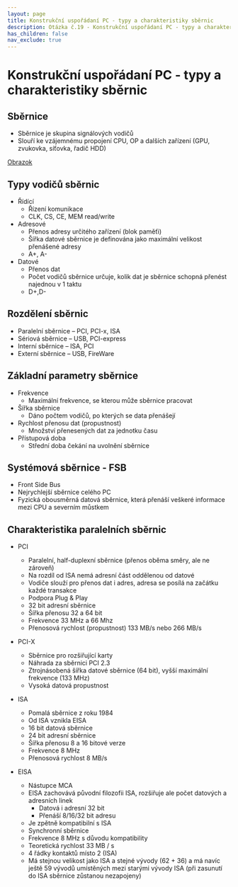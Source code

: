 ```yaml
---
layout: page
title: Konstrukční uspořádaní PC - typy a charakteristiky sběrnic
description: Otázka č.19 - Konstrukční uspořádaní PC - typy a charakteristiky sběrnic
has_children: false
nav_exclude: true
---
```

# Konstrukční uspořádaní PC - typy a charakteristiky sběrnic
## Sběrnice
- Sběrnice je skupina signálových vodičů
- Slouří ke vzájemnému propojení CPU, OP a dalších zařízení (GPU, zvukovka, síťovka, řadič HDD)

[Obrazok](/maturitka/assets/images/o19/1.jpg)

## Typy vodičů sběrnic
- Řídící
    - Řízení komunikace
    - CLK, CS, CE, MEM read/write
- Adresové
    - Přenos adresy určitého zařízení (blok paměťi)
    - Šířka datové sběrnice je definována jako maximální velikost přenášené adresy
    - A+, A-
- Datové
    - Přenos dat
    - Počet vodičů sběrnice určuje, kolik dat je sběrnice schopná přenést najednou v 1 taktu
    - D+,D-

## Rozdělení sběrnic
- Paralelní sběrnice – PCI, PCI-x, ISA
- Sériová sběrnice – USB, PCI-express
- Interní sběrnice – ISA, PCI
- Externí sběrnice – USB, FireWare

## Základní parametry sběrnice
- Frekvence
    - Maximální frekvence, se kterou může sběrnice pracovat
- Šířka sběrnice
    - Dáno počtem vodičů, po kterých se data přenášejí
- Rychlost přenosu dat (propustnost)
    - Množství přenesených dat za jednotku času
- Přístupová doba
    - Střední doba čekání na uvolnění sběrnice

## Systémová sběrnice - FSB
- Front Side Bus
- Nejrychlejší sběrnice celého PC
- Fyzická obousměrná datová sběrnice, která přenáší veškeré informace mezi CPU a severním
můstkem

## Charakteristika paralelních sběrnic
- PCI
    - Paralelní, half-duplexní sběrnice (přenos oběma směry, ale ne zároveň)
    - Na rozdíl od ISA nemá adresní část oddělenou od datové
    - Vodiče slouží pro přenos dat i adres, adresa se posílá na začátku každé transakce
    - Podpora Plug & Play
    - 32 bit adresní sběrnice
    - Šířka přenosu 32 a 64 bit
    - Frekvence 33 MHz a 66 Mhz
    - Přenosová rychlost (propustnost) 133 MB/s nebo 266 MB/s
- PCI-X
    - Sběrnice pro rozšiřující karty
    - Náhrada za sběrnici PCI 2.3
    - Ztrojnásobená šířka datové sběrnice (64 bit), vyšší maximální frekvence (133 MHz)
    - Vysoká datová propustnost


- ISA
    - Pomalá sběrnice z roku 1984
    - Od ISA vznikla EISA
    - 16 bit datová sběrnice
    - 24 bit adresní sběrnice
    - Šířka přenosu 8 a 16 bitové verze
    - Frekvence 8 MHz
    - Přenosová rychlost 8 MB/s
- EISA
    - Nástupce MCA
    - EISA zachovává původní filozofii ISA, rozšiřuje ale počet datových a adresních linek
        - Datová i adresní 32 bit
        - Přenáší 8/16/32 bit adresu
    - Je zpětně kompatibilní s ISA
    - Synchronní sběrnice
    - Frekvence 8 MHz s důvodu kompatibility
    - Teoretická rychlost 33 MB / s
    - 4 řádky kontaktů místo 2 (ISA)
    - Má stejnou velikost jako ISA a stejné vývody (62 + 36) a má navíc ještě 59 vývodů umístěných mezi starými vývody ISA (při zasunutí do ISA sběrnice zůstanou nezapojeny)

